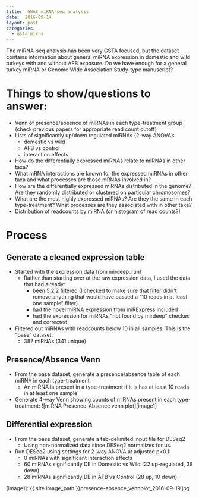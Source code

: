 ```yaml
---
title:  GWAS miRNA-seq analysis
date:  2016-09-14
layout: post
categories:
  - gsta mirna
---
```

The miRNA-seq analysis has been very GSTA focused, but the dataset contains information about general miRNA expression in domestic and wild turkeys with and without AFB exposure. Do we have enough for a general turkey miRNA or Genome Wide Association Study-type manuscript?

# Things to show/questions to answer:

  * Venn of presence/absence of miRNAs in each type-treatment group (check previous papers for appropriate read count cutoff)
  * Lists of significantly up/down regulated miRNAs (2-way ANOVA):
    * domestic vs wild
    * AFB vs control
    * interaction effects
  * How do the differentially expressed miRNAs relate to miRNAs in other taxa?
  * What mRNA interactions are known for the expressed miRNAs in other taxa and what processes are those mRNAs involved in?
  * How are the differentially expressed miRNAs distributed in the genome? Are they randomly distributed or clustered on particular chromosomes?
  * What are the most highly expressed miRNAs? Are they the same in each type-treatment? What processes are they associated with in other taxa?
  * Distribution of readcounts by miRNA (or histogram of read counts?)

# Process

## Generate a cleaned expression table

  * Started with the expression data from mirdeep_run1
    * Rather than starting over at the raw expression data, I used the data that had already:
      * been 5,2,2 filtered (I checked to make sure that filter didn't remove anything that would have passed a "10 reads in at least one sample" filter)
      * had the novel miRNA expression from miRExpress included
      * had the expression for miRNAs "not found by mirdeep" checked and corrected.
  * Filtered out miRNAs with readcounts below 10 in all samples. This is the "base" dataset.
    * 387 miRNAs (341 unique)

## Presence/Absence Venn

  * From the base dataset, generate a presence/absence table of each miRNA in each type-treatment.
    * An miRNA is present in a type-treatment if it is has at least 10 reads in at least one sample
  * Generate 4-way Venn showing counts of miRNAs present in each type-treatment:
    ![miRNA Presence-Absence venn plot][image1]

## Differential expression

  * From the base dataset, generate a tab-delimited input file for DESeq2
    * Using non-normalized data since DESeq2 normalizes for us.
  * Run DESeq2 using settings for 2-way ANOVA at adjusted p<0.1:
    * 0 miRNAs with significant interaction effects
    * 60 miRNAs significantly DE in Domestic vs Wild (22 up-regulated, 38 down)
    * 28 miRNAs significantly DE in AFB vs Control (28 up, 10 down)
    


[image1]: {{ site.image_path }}presence-absence_vennplot_2016-09-19.jpg
